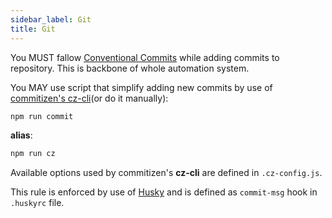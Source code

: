 ```yaml
---
sidebar_label: Git
title: Git
---
```


You MUST fallow [Conventional Commits][conventional-commits] while adding commits to repository. This is backbone of whole automation system.

You MAY use script that simplify adding new commits by use of [commitizen's cz-cli][cz-cli](or do it manually):

```bash
npm run commit
```

**alias**:

```bash
npm run cz
```

Available options used by commitizen's **cz-cli** are defined in `.cz-config.js`.

This rule is enforced by use of [Husky][husky] and is defined as `commit-msg` hook in `.huskyrc` file.

[conventional-commits]: https://www.conventionalcommits.org/en/v1.0.0/
[cz-cli]: https://github.com/commitizen/cz-cli
[husky]: https://github.com/typicode/husky
